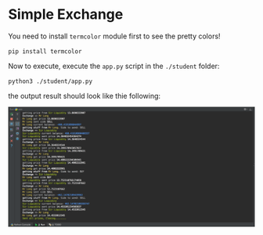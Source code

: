 # Simple Exchange

You need to install `termcolor` module first to see the pretty colors!
```shell
pip install termcolor
```
Now to execute, execute the `app.py` script in the `./student` folder:
```shell
python3 ./student/app.py
```

the output result should look like thie following:

![console output showing balance](figures/Screenshot%202016-11-13%2012.22.29.png)